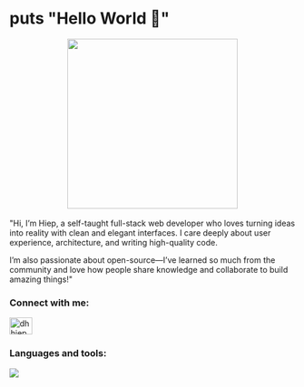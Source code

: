 # puts  "Hello World 👋"

<div align="center">
  <img width="300" src="./hello.gif">
</div>
<br />
"Hi, I’m Hiep, a self-taught full-stack web developer who loves turning ideas into reality with clean and elegant interfaces. I care deeply about user experience, architecture, and writing high-quality code.


I’m also passionate about open-source—I’ve learned so much from the community and love how people share knowledge and collaborate to build amazing things!"
<br />

<h3 align="left">Connect with me:</h3>
<p align="left">
<a href="https://linkedin.com/in/dhhiep" target="blank"><img align="center" src="https://raw.githubusercontent.com/rahuldkjain/github-profile-readme-generator/master/src/images/icons/Social/linked-in-alt.svg" alt="dhhiep" height="30" width="40" /></a>
</p>

### Languages and tools:
<p align="left">
  <a href="https://skillicons.dev">
    <img src="https://skillicons.dev/icons?i=js,ts,python,ruby,jquery,vue,nodejs,express,rails,postgres,redis,firebase,linux,git,github,aws,docker,ansible,nginx,heroku" />
  </a>
</p>
